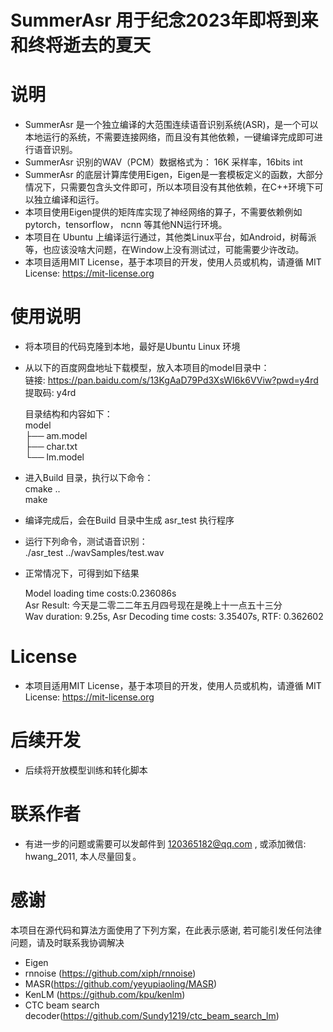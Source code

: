 # SummerAsr 用于纪念2023年即将到来和终将逝去的夏天

# 说明
- SummerAsr 是一个独立编译的大范围连续语音识别系统(ASR)，是一个可以本地运行的系统，不需要连接网络，而且没有其他依赖，一键编译完成即可进行语音识别。
- SummerAsr 识别的WAV（PCM）数据格式为： 16K 采样率，16bits int
- SummerAsr 的底层计算库使用Eigen，Eigen是一套模板定义的函数，大部分情况下，只需要包含头文件即可，所以本项目没有其他依赖，在C++环境下可以独立编译和运行。
- 本项目使用Eigen提供的矩阵库实现了神经网络的算子，不需要依赖例如pytorch，tensorflow， ncnn 等其他NN运行环境。
- 本项目在 Ubuntu 上编译运行通过，其他类Linux平台，如Android，树莓派等，也应该没啥大问题，在Window上没有测试过，可能需要少许改动。
- 本项目适用MIT License，基于本项目的开发，使用人员或机构，请遵循 MIT License: https://mit-license.org

# 使用说明
- 将本项目的代码克隆到本地，最好是Ubuntu Linux 环境
- 从以下的百度网盘地址下载模型，放入本项目的model目录中：  
  链接: https://pan.baidu.com/s/13KgAaD79Pd3XsWI6k6VViw?pwd=y4rd 提取码: y4rd

  目录结构和内容如下：  
   model  
   ├── am.model  
   ├── char.txt  
   └── lm.model  
	  
- 进入Build 目录，执行以下命令：  
  cmake ..  
  make 

- 编译完成后，会在Build 目录中生成 asr_test 执行程序
- 运行下列命令，测试语音识别：  
  ./asr_test ../wavSamples/test.wav
- 正常情况下，可得到如下结果

  Model loading time costs:0.236086s  
  Asr Result: 今天是二零二二年五月四号现在是晚上十一点五十三分  
  Wav duration: 9.25s, Asr Decoding time costs: 3.35407s, RTF: 0.362602  

# License
- 本项目适用MIT License，基于本项目的开发，使用人员或机构，请遵循 MIT License: https://mit-license.org

# 后续开发
- 后续将开放模型训练和转化脚本

# 联系作者
- 有进一步的问题或需要可以发邮件到 120365182@qq.com , 或添加微信: hwang_2011, 本人尽量回复。

# 感谢
本项目在源代码和算法方面使用了下列方案，在此表示感谢, 若可能引发任何法律问题，请及时联系我协调解决
- Eigen 
- rnnoise (https://github.com/xiph/rnnoise)
- MASR(https://github.com/yeyupiaoling/MASR)
- KenLM (https://github.com/kpu/kenlm)
- CTC beam search decoder(https://github.com/Sundy1219/ctc_beam_search_lm)

